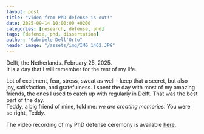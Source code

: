 ```yaml
---
layout: post
title: "Video from PhD defense is out!"
date: 2025-09-14 10:00:00 +0200
categories: [research, defense, phd]
tags: [defense, phd, dissertation]
author: "Gabriele Dell'Orto"
header_image: "/assets/img/IMG_1462.JPG"
---
```


Delft, the Netherlands. February 25, 2025. \
It is a day that I will remember for the rest of my life.

Lot of excitment, fear, stress, sweat as well - keep that a secret, but also joy, satisfaction, and gratefulness. I spent the day with most of my amazing friends, the ones I used to catch up with regularly in Delft. That was the best part of the day.\
Teddy, a big friend of mine, told me: *we are creating memories*. You were so right, Teddy. 

The video recording of my PhD defense ceremony is available [here](https://nmclive.tudelft.nl/mediasite/play/5d2167e97e094e81a24dbac6443ca3db1d).  